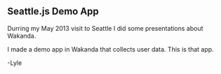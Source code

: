 ## Seattle.js Demo App

Durring my May 2013 visit to Seattle I did some presentations about Wakanda. 

I made a demo app in Wakanda that collects user data. This is that app. 

-Lyle
